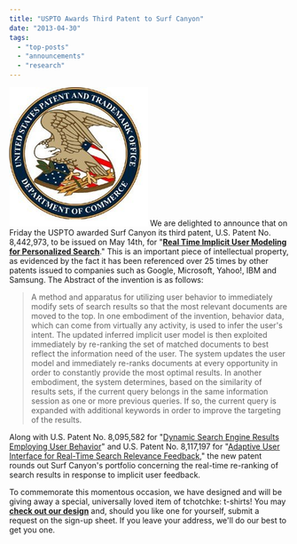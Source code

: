 ```yaml
---
title: "USPTO Awards Third Patent to Surf Canyon"
date: "2013-04-30"
tags: 
  - "top-posts"
  - "announcements"
  - "research"
---
```


![USPTO Logo](/assets/images/rank-dynamics/USPTO-Logo.jpg)
We are delighted to announce that on Friday the USPTO awarded Surf Canyon its third patent, U.S. Patent No. 8,442,973, to be issued on May 14th, for "**[Real Time Implicit User Modeling for Personalized Search](https://patents.google.com/patent/US8442973)**." This is an important piece of intellectual property, as evidenced by the fact it has been referenced over 25 times by other patents issued to companies such as Google, Microsoft, Yahoo!, IBM and Samsung. The Abstract of the invention is as follows:

> A method and apparatus for utilizing user behavior to immediately modify sets of search results so that the most relevant documents are moved to the top. In one embodiment of the invention, behavior data, which can come from virtually any activity, is used to infer the user's intent. The updated inferred implicit user model is then exploited immediately by re-ranking the set of matched documents to best reflect the information need of the user. The system updates the user model and immediately re-ranks documents at every opportunity in order to constantly provide the most optimal results. In another embodiment, the system determines, based on the similarity of results sets, if the current query belongs in the same information session as one or more previous queries. If so, the current query is expanded with additional keywords in order to improve the targeting of the results.

Along with U.S. Patent No. 8,095,582 for "[Dynamic Search Engine Results Employing User Behavior](http://www.google.com/patents/US8095582)" and U.S. Patent No. 8,117,197 for "[Adaptive User Interface for Real-Time Search Relevance Feedback](http://www.google.com/patents/US8117197)," the new patent rounds out Surf Canyon's portfolio concerning the real-time re-ranking of search results in response to implicit user feedback.

To commemorate this momentous occasion, we have designed and will be giving away a special, universally loved item of tchotchke: t-shirts! You may **[check out our design](https://web.archive.org/web/20150113160913/http://www.customink.com/signup/32cjpedn "Patent T-shirt")** and, should you like one for yourself, submit a request on the sign-up sheet. If you leave your address, we'll do our best to get you one.
